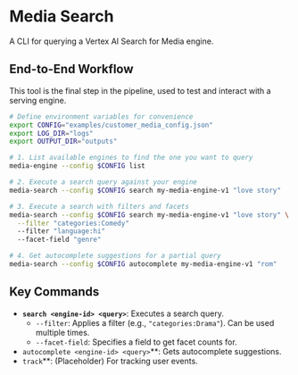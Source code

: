 # Media Search

A CLI for querying a Vertex AI Search for Media engine.

## End-to-End Workflow

This tool is the final step in the pipeline, used to test and interact with a serving engine.

```bash
# Define environment variables for convenience
export CONFIG="examples/customer_media_config.json"
export LOG_DIR="logs"
export OUTPUT_DIR="outputs"

# 1. List available engines to find the one you want to query
media-engine --config $CONFIG list

# 2. Execute a search query against your engine
media-search --config $CONFIG search my-media-engine-v1 "love story"

# 3. Execute a search with filters and facets
media-search --config $CONFIG search my-media-engine-v1 "love story" \
  --filter "categories:Comedy"
  --filter "language:hi"
  --facet-field "genre"

# 4. Get autocomplete suggestions for a partial query
media-search --config $CONFIG autocomplete my-media-engine-v1 "rom"
```

## Key Commands

- **`search <engine-id> <query>`**: Executes a search query.
  - `--filter`: Applies a filter (e.g., `"categories:Drama"`). Can be used multiple times.
  - `--facet-field`: Specifies a field to get facet counts for.
- `autocomplete <engine-id> <query>`\*\*: Gets autocomplete suggestions.
- `track`\*\*: (Placeholder) For tracking user events.
